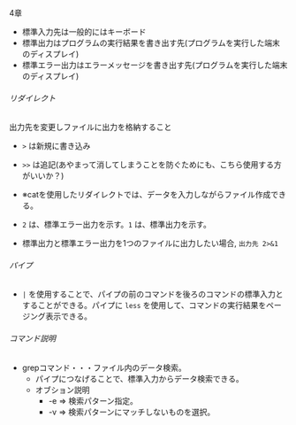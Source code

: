 4章
- 標準入力先は一般的にはキーボード
- 標準出力はプログラムの実行結果を書き出す先(プログラムを実行した端末のディスプレイ)
- 標準エラー出力はエラーメッセージを書き出す先(プログラムを実行した端末のディスプレイ)

###### リダイレクト
出力先を変更しファイルに出力を格納すること
- `>` は新規に書き込み
- `>>` は追記(あやまって消してしまうことを防ぐためにも、こちら使用する方がいいか？)
- ※catを使用したリダイレクトでは、データを入力しながらファイル作成できる。

- `2` は、標準エラー出力を示す。`1` は、標準出力を示す。
- 標準出力と標準エラー出力を1つのファイルに出力したい場合, `出力先 2>&1`

###### パイプ
- `|` を使用することで、パイプの前のコマンドを後ろのコマンドの標準入力とすることができる。パイプに `less` を使用して、コマンドの実行結果をページング表示できる。

###### コマンド説明
  - grepコマンド・・・ファイル内のデータ検索。
    - パイプにつなげることで、標準入力からデータ検索できる。
    - オブション説明
      - -e => 検索パターン指定。
      - -v => 検索パターンにマッチしないものを選択。